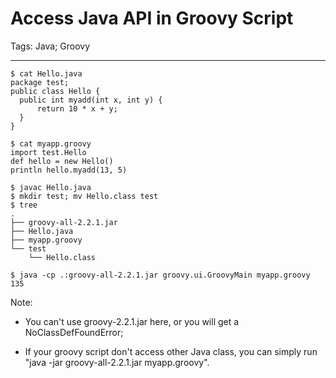 # Access Java API in Groovy Script
Tags: Java; Groovy

------

```
$ cat Hello.java 
package test;
public class Hello {
  public int myadd(int x, int y) {
      return 10 * x + y;
  }
}

$ cat myapp.groovy 
import test.Hello
def hello = new Hello()
println hello.myadd(13, 5)

$ javac Hello.java 
$ mkdir test; mv Hello.class test
$ tree
.
├── groovy-all-2.2.1.jar
├── Hello.java
├── myapp.groovy
└── test
    └── Hello.class

$ java -cp .:groovy-all-2.2.1.jar groovy.ui.GroovyMain myapp.groovy
135
```

Note:

* You can't use groovy-2.2.1.jar here, or you will get a NoClassDefFoundError;

* If your groovy script don't access other Java class,
  you can simply run "java -jar groovy-all-2.2.1.jar myapp.groovy". 
